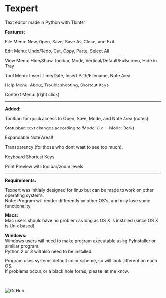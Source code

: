 # Texpert  
Text editor made in Python with Tkinter  
  
  
**Features:**

File Menu: New, Open, Save, Save As, Close, and Exit  

Edit Menu: Undo/Redo, Cut, Copy, Paste, Select All

View Menu: Hide/Show Toolbar, Mode, Vertical/Default/Fullscreen, Hide in Tray

Tool Menu: Insert Time/Date, Insert Path/Filename, Note Area  

Help Menu: About, Troubleshooting, Shortcut Keys  

Context Menu: (right click)


--------------------------------------------------------------------  

**Added:** 

Toolbar: for quick access to Open, Save, Mode, and Note Area (notes).  

Statusbar: text changes according to 'Mode' (i.e. - Mode: Dark)

Expandable Note Area!!  

Transparency (for those who dont want to see too much).

Keyboard Shortcut Keys

Print Preview with toolbar/zoom levels  


--------------------------------------------------------------------
**Requirements:**  

Texpert was initially designed for linux but can be made to work on other operating systems.  
Note: Program will render differently on other OS's, and may lose some functionality.

**Macs:**   
Mac users should have no problem as long as OS X is installed (since OS X is Unix based).

**Windows:**   
Windows users will need to make program executable using PyInstaller or similiar program.  
Python 2 or 3 will also need to be installed.  

Program uses systems default color scheme, so will look different on each OS.  
If problems occur, or a black hole forms, please let me know.  

<br>  



![GitHub](https://img.shields.io/github/license/linuxlawson/texpert?style=plastic)





